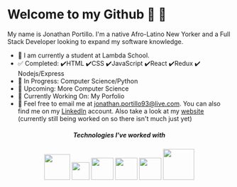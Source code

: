 # Welcome to my Github :wave: :wave:

My name is Jonathan Portillo. I'm a native Afro-Latino New Yorker and a Full Stack Developer looking to expand my software knowledge.

- :school_satchel: I am currently a student at Lambda School. 
- :white_check_mark: Completed: :heavy_check_mark:HTML :heavy_check_mark:CSS :heavy_check_mark:JavaScript :heavy_check_mark:React :heavy_check_mark:Redux :heavy_check_mark: Nodejs/Express
- :blue_book: In Progress: Computer Science/Python
- :date: Upcoming: More Computer Science
- :construction: Currently Working On: My Porfolio
- :e-mail: Feel free to email me at jonathan.portillo93@live.com. You can also find me on my [LinkedIn](https://www.linkedin.com/in/jonathanportillo93/) account. Also take a look at my [website](https://jonyprt.com) (currently still being worked on so there isn't much just yet) 





<h5><p align="center">Technologies I've worked with</p></h5>
<p align="center"><img src="https://www.w3.org/html/logo/downloads/HTML5_1Color_Black.png" width="58"> <img src="https://seeklogo.com/images/C/css-3-logo-AF06D75231-seeklogo.com.png" width="40"> <img src="https://seeklogo.com/images/J/javascript-js-logo-2949701702-seeklogo.com.png" width="50"> <img src="https://seeklogo.com/images/R/react-logo-7B3CE81517-seeklogo.com.png" width="50"> <img src="https://raw.githubusercontent.com/reduxjs/redux/master/logo/logo.png" width="50"> <img src="https://nodejs.org/static/images/logos/nodejs-new-pantone-black.svg" width="70"> </p>
